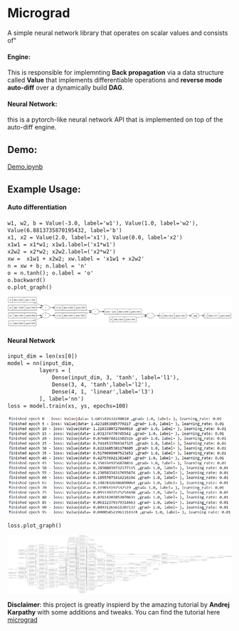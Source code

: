 # Micrograd

A simple neural network library that operates on scalar values and consists of"
#### Engine:
This is responsible for implemnting **Back propagation** via a data structure called **Value** that implements differentiable operations and **reverse mode auto-diff** over a dynamically build **DAG**.

#### Neural Network:
this is a pytorch-like neural network API that is implemented on top of the auto-diff engine.

## Demo:
[Demo.ipynb](Demo.ipynb)

## Example Usage:
#### Auto differentiation

    w1, w2, b = Value(-3.0, label='w1'), Value(1.0, label='w2'), Value(6.8813735870195432, label='b')
    x1, x2 = Value(2.0, label='x1'), Value(0.0, label='x2')
    x1w1 = x1*w1; x1w1.label=('x1*w1')
    x2w2 = x2*w2; x2w2.label=('x2*w2')
    xw =  x1w1 + x2w2; xw.label = 'x1w1 + x2w2'
    n = xw + b; n.label = 'n'
    o = n.tanh(); o.label = 'o'
    o.backward()
    o.plot_graph()
![Auto differentiation results graph](images/autodiff.png)

#### Neural Network

    input_dim = len(xs[0])
    model = nn(input_dim, 
              layers = [
                  Dense(input_dim, 3, 'tanh', label='l1'),
                  Dense(3, 4, 'tanh',label='l2'),
                  Dense(4, 1, 'linear',label='l3')
              ], label='nn')
    loss = model.train(xs, ys, epochs=100)

![Training progress results](images/training_results.png)

    loss.plot_graph()
![Neural Network graph](images/neural_network.png)
    
**Disclaimer**: this project is greatly inspierd by the amazing tutorial by **Andrej Karpathy** with some additions and tweaks. You can find the tutorial here [micrograd](https://www.youtube.com/@AndrejKarpathy)